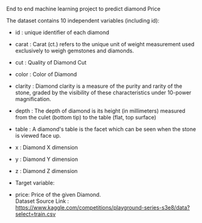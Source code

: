 End to end machine learning project to predict diamond Price 

The dataset contains  10 independent variables (including id):

-  id : unique identifier of each diamond
- carat : Carat (ct.) refers to the unique unit of weight measurement used exclusively to weigh gemstones and diamonds.
- cut : Quality of Diamond Cut
- color : Color of Diamond
- clarity : Diamond clarity is a measure of the purity and rarity of the stone, graded by the visibility of these characteristics under 10-power magnification.
- depth : The depth of diamond is its height (in millimeters) measured from the culet (bottom tip) to the table (flat, top surface)
- table : A diamond's table is the facet which can be seen when the stone is viewed face up.
- x : Diamond X dimension
- y : Diamond Y dimension
- z : Diamond Z dimension
- Target variable:

- price: Price of the given Diamond.  
Dataset Source Link : https://www.kaggle.com/competitions/playground-series-s3e8/data?select=train.csv